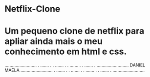 # Netflix-Clone
# Um pequeno clone de netflix para apliar ainda mais o meu conhecimento em html e css.
..........................
.       .......          .
.       .......          .
.       .......          .
.       .......          .
..........................
      DANIEL MAELA
..........................
.       .......          .
.       .......          .
.       .......          .
.       .......          .
..........................    
